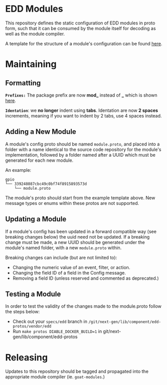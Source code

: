 # EDD Modules

This repository defines the static configuration of EDD modules in proto form,
such that it can be consumed by the module itself for decoding as well as the
module compiler.

A template for the structure of a module's configuration can be found
[here](module.proto.example).


# Maintaining

## Formatting

**`Prefixes:`** The package prefix are now **mod_** instead of **_** which is shown [here](module.proto.example). 

**`Identation`**: we **no longer** indent using **tabs**. 
Identation are now **2 spaces** increments, meaning if you want to indent by 2 tabs, use 4 spaces instead. 
## Adding a New Module

A module's config proto should be named `module.proto`, and placed into a folder
with a name identical to the source code repository for the module's
implementation, followed by a folder named after a UUID which must be generated
for each new module.

An example:

```
gpio
└── 339248087cbc49c0bf74f8915893573d
    └── module.proto
```

The module's proto should start from the example template above. New message
types or enums within these protos are not supported.


## Updating a Module

If a module's config has been updated in a forward compatible way (see breaking
changes below) the uuid need not be updated. If a breaking change must be made,
a new UUID should be generated under the module's named folder, with a new
`module.proto` within.

Breaking changes can include (but are not limited to):

-   Changing the numeric value of an event, filter, or action.
-   Changing the field ID of a field in the Config message.
-   Removing a field ID (unless reserved and commented as deprecated.)

## Testing a Module

In order to test the validity of the changes made to the module.proto follow the steps below:

-   Check out your `specs/edd` branch in `/git/next-gen/lib/component/edd-protos/vendor/edd`
-   Run `make protos DIABLE_DOCKER_BUILD=1` in git/next-gen/lib/component/edd-protos


# Releasing

Updates to this repository should be tagged and propagated into the appropriate
module compiler (ie. `goat-modules`.)
